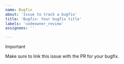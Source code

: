 ```yaml
---
name: Bugfix
about: 'Issue to track a bugfix'
title: 'Bugfix: Your bugfix title'
labels: 'codeowner_review'
assignees: ''

---
```


> [!IMPORTANT]
> Make sure to link this issue with the PR for your bugfix.


